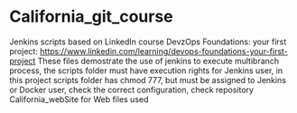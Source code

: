 # California_git_course
Jenkins scripts based on LinkedIn course DevzOps Foundations: your first project: 
https://www.linkedin.com/learning/devops-foundations-your-first-project
These files demostrate the use of jenkins to execute multibranch process, the scripts folder must have execution rights for Jenkins user, 
in this project scripts folder has chmod 777, but must be assigned to Jenkins or Docker user, check the correct configuration, 
check repository California_webSite for Web files used
